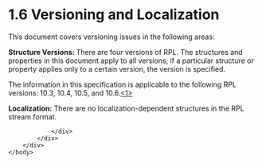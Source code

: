 <html dir="LTR" xmlns:mshelp="http://msdn.microsoft.com/mshelp" xmlns:ddue="http://ddue.schemas.microsoft.com/authoring/2003/5" xmlns:xlink="http://www.w3.org/1999/xlink" xmlns:tool="http://www.microsoft.com/tooltip">
    <head>
        <meta http-equiv="Content-Type" content="text/html; CHARSET=utf-8"></meta>
        <meta name="save" content="history"></meta>
        <title>1.6 Versioning and Localization</title>
        <xml>
            <mshelp:toctitle title="1.6 Versioning and Localization"></mshelp:toctitle>
            <mshelp:rltitle title="[MS-RPL]: Versioning and Localization"></mshelp:rltitle>
            <mshelp:keyword index="A" term="b30946cb-e29a-4182-8b1b-d34f5a301009"></mshelp:keyword>
            <mshelp:attr name="DCSext.ContentType" value="open specification"></mshelp:attr>
            <mshelp:attr name="AssetID" value="b30946cb-e29a-4182-8b1b-d34f5a301009"></mshelp:attr>
            <mshelp:attr name="TopicType" value="kbRef"></mshelp:attr>
            <mshelp:attr name="DCSext.Title" value="[MS-RPL]: Versioning and Localization" />
        </xml>
    </head>
    <body>
        <div id="header">
            <h1 class="heading">1.6 Versioning and Localization</h1>
        </div>
        <div id="mainSection">
            <div id="mainBody">
                <div id="allHistory" class="saveHistory"></div>
                <div id="sectionSection0" class="section" name="collapseableSection">
                    

<p>This document covers versioning issues in the following
areas:</p>

<p><b>Structure Versions: </b>There are four versions of RPL.
The structures and properties in this document apply to all versions; if a
particular structure or property applies only to a certain version, the version
is specified. </p>

<p>The information in this specification is applicable to the
following RPL versions: 10.3, 10.4, 10.5, and 10.6.<a id="Appendix_A_Target_1"></a><a href="1d022514-2a2f-41df-b2f8-36f19e474fa5.html#Appendix_A_1" aria-label="Product behavior note 1">&lt;1&gt;</a></p>

<p><b>Localization:</b> There are no
localization-dependent structures in the RPL stream format. </p>


                </div>
            </div>
        </div>
    </body>
</html>